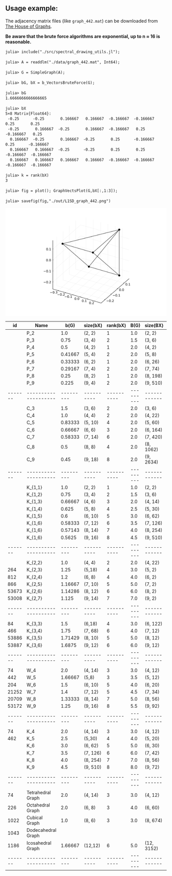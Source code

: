 ## Usage example:

The adjacency matrix files (like `graph_442.mat`) can be downloaded from [The House of Graphs](https://houseofgraphs.org/).

**Be aware that the brute force algorithms are exponential, up to n ≈ 16 is reasonable.**

```
julia> include("./src/spectral_drawing_utils.jl");

julia> A = readdlm("./data/graph_442.mat", Int64);

julia> G = SimpleGraph(A);

julia> bG, bX = b_VectorsBruteForce(G);

julia> bG
1.6666666666666665

julia> bX
5×8 Matrix{Float64}:
 -0.25      -0.25       0.166667   0.166667  -0.166667  -0.166667   0.25       0.25
 -0.25       0.166667  -0.25       0.166667  -0.166667   0.25      -0.166667   0.25
  0.166667  -0.25       0.166667  -0.25       0.25      -0.166667   0.25      -0.166667
  0.166667   0.166667  -0.25      -0.25       0.25       0.25      -0.166667  -0.166667
  0.166667   0.166667   0.166667   0.166667  -0.166667  -0.166667  -0.166667  -0.166667

julia> k = rank(bX)
3

julia> fig = plot(); GraphVectsPlot(G,bX[:,1:3]);

julia> savefig(fig,"./out/L1SD_graph_442.png")
```

![L1SD_graph_442](./out/L1SD_graph_442.png)


| id    | Name               | b(G)    | size(bX) | rank(bX) | B(G)    | size(BX)   | rank(BX) |
|-------|--------------------|---------|----------|----------|---------|------------|----------|
|       | P_2                | 1.0     | (2, 2)   | 1        | 1.0     | (2, 2)     | 1        |
|       | P_3                | 0.75    | (3, 4)   | 2        | 1.5     | (3, 6)     | 2        |
|       | P_4                | 0.5     | (4, 2)   | 1        | 2.0     | (4, 2)     | 1        | 
|       | P_5                | 0.41667 | (5, 4)   | 2        | 2.0     | (5, 8)     | 2        | 
|       | P_6                | 0.33333 | (6, 2)   | 1        | 2.0     | (6, 26)    | 3        |
|       | P_7                | 0.29167 | (7, 4)   | 2        | 2.0     | (7, 74)    | 4        | 
|       | P_8                | 0.25    | (8, 2)   | 1        | 2.0     | (8, 198)   | 5        |
|       | P_9                | 0.225   | (9, 4)   | 2        | 2.0     | (9, 510)   | 6        |
|-------|--------------------|---------|----------|----------|---------|------------|----------|
|       | C_3                | 1.5     | (3, 6)   | 2        | 2.0     | (3, 6)     | 2        |
|       | C_4                | 1.0     | (4, 4)   | 2        | 2.0     | (4, 22)    | 3        | 
|       | C_5                | 0.83333 | (5, 10)  | 4        | 2.0     | (5, 60)    | 4        | 
|       | C_6                | 0.66667 | (6, 6)   | 3        | 2.0     | (6, 164)   | 5        | 
|       | C_7                | 0.58333 | (7, 14)  | 6        | 2.0     | (7, 420)   | 6        | 
|       | C_8                | 0.5     | (8, 8)   | 4        | 2.0     | (8, 1062)  | 7        | 
|       | C_9                | 0.45    | (9, 18)  | 8        | 2.0     | (9, 2634)  | 8        |
|-------|--------------------|---------|----------|----------|---------|------------|----------|
|       | K_{1,1}            | 1.0     | (2, 2)   | 1        | 1.0     | (2, 2)     | 1        |
|       | K_{1,2}            | 0.75    | (3, 4)   | 2        | 1.5     | (3, 6)     | 2        | 
|       | K_{1,3}            | 0.66667 | (4, 6)   | 3        | 2.0     | (4, 14)    | 3        | 
|       | K_{1,4}            | 0.625   | (5, 8)   | 4        | 2.5     | (5, 30)    | 4        | 
|       | K_{1,5}            | 0.6     | (6, 10)  | 5        | 3.0     | (6, 62)    | 5        | 
|       | K_{1,6}            | 0.58333 | (7, 12)  | 6        | 3.5     | (7, 126)   | 6        | 
|       | K_{1,6}            | 0.57143 | (8, 14)  | 7        | 4.0     | (8, 254)   | 7        | 
|       | K_{1,6}            | 0.5625  | (9, 16)  | 8        | 4.5     | (9, 510)   | 8        | 
|-------|--------------------|---------|----------|----------|---------|------------|----------|
|       | K_{2,2}            | 1.0     | (4, 4)   | 2        | 2.0     | (4, 22)    | 3        | 
| 264   | K_{2,3}            | 1.25    | (5,18)   | 4        | 3.0     | (5, 2)     | 1        |
| 812   | K_{2,4}            | 1.2     | (6, 8)   | 4        | 4.0     | (6, 2)     | 1        | 
| 866   | K_{2,5}            | 1.16667 | (7, 10)  | 5        | 5.0     | (7, 2)     | 1        | 
| 53673 | K_{2,6}            | 1.14286 | (8, 12)  | 6        | 6.0     | (8, 2)     | 1        | 
| 53008 | K_{2,7}            | 1.125   | (9, 14)  | 7        | 7.0     | (9, 2)     | 1        |
|-------|--------------------|---------|----------|----------|---------|------------|----------|
| 84    | K_{3,3}            | 1.5     | (6,18)   | 4        | 3.0     | (6, 122)   | 5        |
| 466   | K_{3,4}            | 1.75    | (7, 68)  | 6        | 4.0     | (7, 12)    | 2        |  
| 53886 | K_{3,5}            | 1.71429 | (8, 10)  | 5        | 5.0     | (8, 12)    | 2        | 
| 53887 | K_{3,6}            | 1.6875  | (9, 12)  | 6        | 6.0     | (9, 12)    | 2        |
|-------|--------------------|---------|----------|----------|---------|------------|----------|
| 74    | W_4                | 2.0     | (4, 14)  | 3        | 3.0     | (4, 12)    | 3        |
| 442   | W_5                | 1.66667 | (5,8)    | 3        | 3.5     | (5, 12)    | 4        |
| 204   | W_6                | 1.5     | (6, 10)  | 5        | 4.0     | (6, 20)    | 5        |
| 21252 | W_7                | 1.4     | (7, 12)  | 5        | 4.5     | (7, 34)    | 6        |
| 20709 | W_8                | 1.33333 | (8, 14)  | 7        | 5.0     | (8, 56)    | 7        |
| 53172 | W_9                | 1.25    | (9, 16)  | 8        | 5.5     | (9, 92)    | 8        |
|-------|--------------------|---------|----------|----------|---------|------------|----------|
| 74    | K_4                | 2.0     | (4, 14)  | 3        | 3.0     | (4, 12)    | 3        |
| 462   | K_5                | 2.5     | (5,30)   | 4        | 4.0     | (5, 20)    | 4        |
|       | K_6                | 3.0     | (6, 62)  | 5        | 5.0     | (6, 30)    | 5        |
|       | K_7                | 3.5     | (7, 126) | 6        | 6.0     | (7, 42)    | 6        |
|       | K_8                | 4.0     | (8, 254) | 7        | 7.0     | (8, 56)    | 7        |
|       | K_9                | 4.5     | (9, 510) | 8        | 8.0     | (9, 72)    | 8        |
|-------|--------------------|---------|----------|----------|---------|------------|----------|
| 74    | Tetrahedral Graph  | 2.0     | (4, 14)  | 3        | 3.0     | (4, 12)    | 3        |
| 226   | Octahedral Graph   | 2.0     | (6, 8)   | 3        | 4.0     | (6, 60)    | 5        |
| 1022  | Cubical Graph      | 1.0     | (8, 6)   | 3        | 3.0     | (8, 674)   | 7        |
| 1043  | Dodecahedral Graph |         |          |          |         |            |          |
| 1186  | Icosahedral Graph  | 1.66667 | (12,12)  | 6        | 5.0     | (12, 3152) | 11       |
|-------|--------------------|---------|----------|----------|---------|------------|----------|
